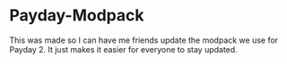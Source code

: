 # Payday-Modpack

This was made so I can have me friends update the modpack we use for Payday 2. It just makes it easier for everyone to stay updated.
